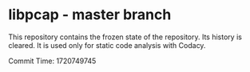 # libpcap - master branch

This repository contains the frozen state of the repository.
Its history is cleared. It is used only for static code
analysis with Codacy.

Commit Time: 1720749745